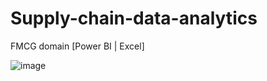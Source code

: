 # Supply-chain-data-analytics
FMCG domain [Power BI | Excel]

![image](https://github.com/Neowick3000D/Supply-chain-data-analytics/assets/83898259/517bc224-4bf7-4b2b-b9f3-4be00cd05881)
